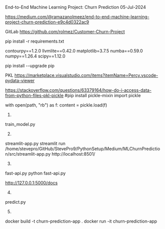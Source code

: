 End-to-End Machine Learning Project: Churn Prediction
05-Jul-2024

https://medium.com/@ramazanolmeez/end-to-end-machine-learning-project-churn-prediction-e9c4d0322ac9

GitLab
https://github.com/rolmez/Customer-Churn-Project


pip install -r requirements.txt


contourpy==1.2.0
llvmlite==0.42.0
matplotlib=3.7.5
numba==0.59.0
numpy==1.26.4
scipy==1.12.0

pip install --upgrade pip


PKL
https://marketplace.visualstudio.com/items?itemName=Percy.vscode-pydata-viewer

https://stackoverflow.com/questions/63379164/how-do-i-access-data-from-python-files-pkl-pickle
#pip install pickle-mixin
import pickle

with open(path, "rb") as f:
    content = pickle.load(f)


01.
train_model.py

02.
streamlit-app.py
streamlit run /home/stevepro/GitHub/StevePro9/PythonSetup/Medium/MLChurnPrediction/src/streamlit-app.py
http://localhost:8501/

03.
fast-api.py
python fast-api.py

http://127.0.0.1:5000/docs

04.
predict.py

05.
docker build -t churn-prediction-app .
docker run -it churn-prediction-app